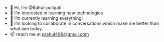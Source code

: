 - 👋 Hi, I’m @Rahul-pulipati
- 👀 I’m interested in learning new technologies
- 🌱 I’m currently learning everything!
- 💞️ I’m looking to collaborate in conversations which make me better than what iam today.
- 📫 reach me at prahul496@gmail.com 

<!---
Rahul-pulipati/Rahul-pulipati is a ✨ special ✨ repository because its `README.md` (this file) appears on your GitHub profile.
You can click the Preview link to take a look at your changes.
--->
